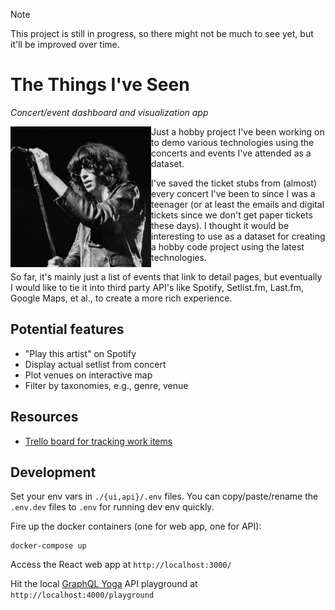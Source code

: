 > [!NOTE]
> This project is still in progress, so there might not be much to see yet, but it'll be improved over time.

# The Things I've Seen

_Concert/event dashboard and visualization app_

<img src="repo-icon.jpg" alt="Joey Ramone" title="Joey Ramone" width="225" align="left"></img>

Just a hobby project I've been working on to demo various technologies using the concerts and events I've attended as a dataset.

I've saved the ticket stubs from (almost) every concert I've been to since I was a teenager (or at least the emails and digital tickets since we don't get paper tickets these days).  I thought it would be interesting to use as a dataset for creating a hobby code project using the latest technologies.

So far, it's mainly just a list of events that link to detail pages, but eventually I would like to tie it into third party API's like Spotify, Setlist.fm, Last.fm, Google Maps, et al., to create a more rich experience.

## Potential features

* "Play this artist" on Spotify
* Display actual setlist from concert
* Plot venues on interactive map
* Filter by taxonomies, e.g., genre, venue

## Resources

  * [Trello board for tracking work items](https://trello.com/b/oMusq7vm/the-things-ive-seen)

## Development

Set your env vars in `./{ui,api}/.env` files.  You can copy/paste/rename the `.env.dev` files to `.env` for running dev env quickly.

Fire up the docker containers (one for web app, one for API):

```
docker-compose up
```

Access the React web app at `http://localhost:3000/`

Hit the local [GraphQL Yoga](https://the-guild.dev/graphql/yoga-server/docs) API playground at `http://localhost:4000/playground`
